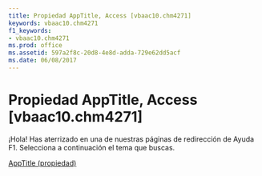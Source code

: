 ```yaml
---
title: Propiedad AppTitle, Access [vbaac10.chm4271]
keywords: vbaac10.chm4271
f1_keywords:
- vbaac10.chm4271
ms.prod: office
ms.assetid: 597a2f8c-20d8-4e8d-adda-729e62dd5acf
ms.date: 06/08/2017
---
```





# Propiedad AppTitle, Access [vbaac10.chm4271]

¡Hola! Has aterrizado en una de nuestras páginas de redirección de Ayuda F1. Selecciona a continuación el tema que buscas.


 [AppTitle (propiedad)](http://msdn.microsoft.com/library/apptitle-property%28Office.15%29.aspx)


